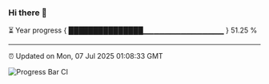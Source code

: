 ### Hi there 👋

⏳ Year progress { ███████████████▁▁▁▁▁▁▁▁▁▁▁▁▁▁▁ } 51.25 %

---

⏰ Updated on Mon, 07 Jul 2025 01:08:33 GMT

![Progress Bar CI](https://github.com/code-lakshay/GitHub-Actions-Demo/workflows/Progress%20Bar%20CI/badge.svg)
